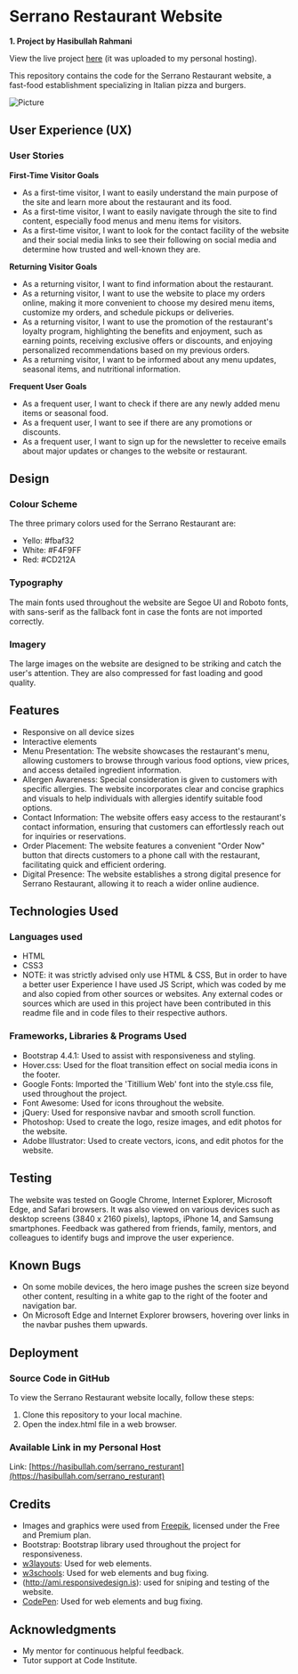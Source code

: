 # Serrano Restaurant Website

**1. Project by Hasibullah Rahmani**

View the live project [here](https://hasibullah.com/serrano_resturant) (it was uploaded to my personal hosting).

This repository contains the code for the Serrano Restaurant website, a fast-food establishment specializing in Italian pizza and burgers.

![Picture](https://hasibullah.com/serrano_resturant/assets/images/sniped.jpg)

## User Experience (UX)

### User Stories

**First-Time Visitor Goals**
- As a first-time visitor, I want to easily understand the main purpose of the site and learn more about the restaurant and its food.
- As a first-time visitor, I want to easily navigate through the site to find content, especially food menus and menu items for visitors.
- As a first-time visitor, I want to look for the contact facility of the website and their social media links to see their following on social media and determine how trusted and well-known they are.

**Returning Visitor Goals**
- As a returning visitor, I want to find information about the restaurant.
- As a returning visitor, I want to use the website to place my orders online, making it more convenient to choose my desired menu items, customize my orders, and schedule pickups or deliveries.
- As a returning visitor, I want to use the promotion of the restaurant's loyalty program, highlighting the benefits and enjoyment, such as earning points, receiving exclusive offers or discounts, and enjoying personalized recommendations based on my previous orders.
- As a returning visitor, I want to be informed about any menu updates, seasonal items, and nutritional information.

**Frequent User Goals**
- As a frequent user, I want to check if there are any newly added menu items or seasonal food.
- As a frequent user, I want to see if there are any promotions or discounts.
- As a frequent user, I want to sign up for the newsletter to receive emails about major updates or changes to the website or restaurant.

## Design

### Colour Scheme

The three primary colors used for the Serrano Restaurant are:
- Yello: #fbaf32
- White: #F4F9FF
- Red: #CD212A

### Typography

The main fonts used throughout the website are Segoe UI and Roboto fonts, with sans-serif as the fallback font in case the fonts are not imported correctly.

### Imagery

The large images on the website are designed to be striking and catch the user's attention. They are also compressed for fast loading and good quality.

## Features

- Responsive on all device sizes
- Interactive elements
- Menu Presentation: The website showcases the restaurant's menu, allowing customers to browse through various food options, view prices, and access detailed ingredient information.
- Allergen Awareness: Special consideration is given to customers with specific allergies. The website incorporates clear and concise graphics and visuals to help individuals with allergies identify suitable food options.
- Contact Information: The website offers easy access to the restaurant's contact information, ensuring that customers can effortlessly reach out for inquiries or reservations.
- Order Placement: The website features a convenient "Order Now" button that directs customers to a phone call with the restaurant, facilitating quick and efficient ordering.
- Digital Presence: The website establishes a strong digital presence for Serrano Restaurant, allowing it to reach a wider online audience.

## Technologies Used

### Languages used

- HTML
- CSS3
- NOTE: it was strictly advised only use HTML & CSS, But in order to have a better user Experience I have used JS Script, which was coded by me and also copied from other sources or websites. Any external codes or sources which are used in this project have been contributed in this readme file and in code files to their respective authors.

### Frameworks, Libraries & Programs Used

- Bootstrap 4.4.1: Used to assist with responsiveness and styling.
- Hover.css: Used for the float transition effect on social media icons in the footer.
- Google Fonts: Imported the 'Titillium Web' font into the style.css file, used throughout the project.
- Font Awesome: Used for icons throughout the website.
- jQuery: Used for responsive navbar and smooth scroll function.
- Photoshop: Used to create the logo, resize images, and edit photos for the website.
- Adobe Illustrator: Used to create vectors, icons, and edit photos for the website.

## Testing

The website was tested on Google Chrome, Internet Explorer, Microsoft Edge, and Safari browsers. It was also viewed on various devices such as desktop screens (3840 x 2160 pixels), laptops, iPhone 14, and Samsung smartphones. Feedback was gathered from friends, family, mentors, and colleagues to identify bugs and improve the user experience.

## Known Bugs

- On some mobile devices, the hero image pushes the screen size beyond other content, resulting in a white gap to the right of the footer and navigation bar.
- On Microsoft Edge and Internet Explorer browsers, hovering over links in the navbar pushes them upwards.

## Deployment

### Source Code in GitHub

To view the Serrano Restaurant website locally, follow these steps:
1. Clone this repository to your local machine.
2. Open the index.html file in a web browser.

### Available Link in my Personal Host

Link: [https://hasibullah.com/serrano_resturant](https://hasibullah.com/serrano_resturant)

## Credits

- Images and graphics were used from [Freepik](https://www.freepik.com/), licensed under the Free and Premium plan.
- Bootstrap: Bootstrap library used throughout the project for responsiveness.
- [w3layouts](https://w3layouts.com/): Used for web elements.
- [w3schools](https://www.w3schools.com/): Used for web elements and bug fixing.
- (http://ami.responsivedesign.is): used for sniping and testing of the website.
- [CodePen](https://codepen.io/): Used for web elements and bug fixing.

## Acknowledgments

- My mentor for continuous helpful feedback.
- Tutor support at Code Institute.
